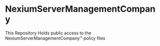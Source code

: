 # NexiumServerManagementCompany
This Repository Holds public access to the NexiumServerManagementCompany™ policy files
